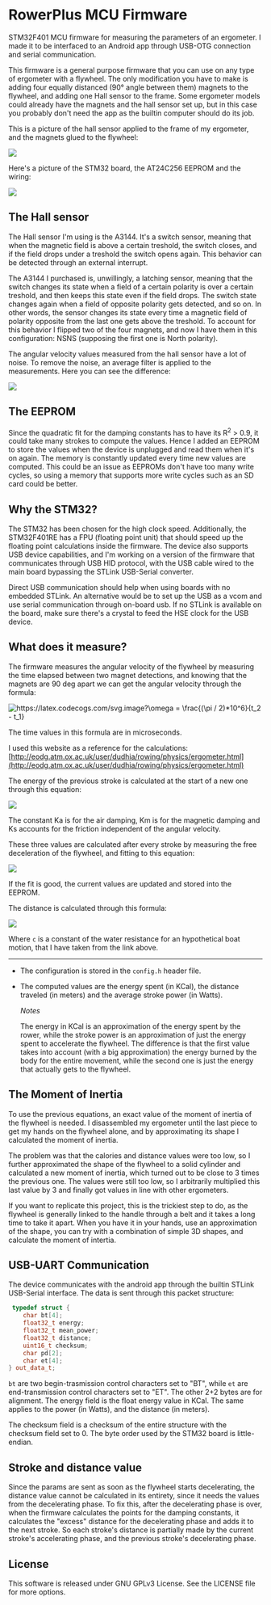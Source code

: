 # RowerPlus MCU Firmware

STM32F401 MCU firmware for measuring the parameters of an ergometer. I made it to be interfaced to an Android app
through USB-OTG connection and serial communication.

This firmware is a general purpose firmware that you can use on any type of ergometer with a flywheel.
The only modification you have to make is adding four equally distanced (90° angle between them) magnets to the flywheel,
and adding one Hall sensor to the frame. Some ergometer models could already have the magnets and the hall sensor set up,
but in this case you probably don't need the app as the builtin computer should do its job.

This is a picture of the hall sensor applied to the frame of my ergometer, and the magnets glued to the flywheel:

<img src="/readme/hall_sensor.jpg" />

Here's a picture of the STM32 board, the AT24C256 EEPROM and the wiring:

<img src="/readme/wiring.jpg" />

## The Hall sensor

The Hall sensor I'm using is the A3144. It's a switch sensor, meaning that when the magnetic field is above a certain
treshold, the switch closes, and if the field drops under a treshold the switch opens again. This behavior can be 
detected through an external interrupt. 

The A3144 I purchased is, unwillingly, a latching sensor, meaning that the switch changes its state when a field 
of a certain polarity is over a certain treshold, and then keeps this state even if the field drops. The switch
state changes again when a field of opposite polarity gets detected, and so on. In other words, the sensor changes its state every time 
a magnetic field of polarity opposite from the last one gets above the treshold. To account for this behavior I
flipped two of the four magnets, and now I have them in this configuration: NSNS (supposing the first one is North polarity).

The angular velocity values measured from the hall sensor have a lot of noise. To remove the noise, an average filter is applied
to the measurements. Here you can see the difference:

<img src="/readme/angular_velocity_zoom.png" />

## The EEPROM

Since the quadratic fit for the damping constants has to have its R<sup>2</sup> > 0.9, it could take many strokes to compute the values.
Hence I added an EEPROM to store the values when the device is unplugged and read them when it's on again.
The memory is constantly updated every time new values are computed. This could be an issue as EEPROMs don't have too many write cycles,
so using a memory that supports more write cycles such as an SD card could be better.

## Why the STM32?

The STM32 has been chosen for the high clock speed. Additionally, the STM32F401RE has a FPU (floating point unit) 
that should speed up the floating point calculations inside the firmware. The device also supports USB device capabilities, and I'm working
on a version of the firmware that communicates through USB HID protocol, with the USB cable wired to the main board bypassing the STLink USB-Serial converter.

Direct USB communication should help when using boards with no embedded STLink. An alternative would be to set up the USB as a vcom and use serial communication
through on-board usb. If no STLink is available on the board, make sure there's a crystal to feed the HSE clock for the USB device.

## What does it measure?

The firmware measures the angular velocity of the flywheel by measuring the time elapsed between two magnet detections,
and knowing that the magnets are 90 deg apart we can get the angular velocity through the formula:

<img src="https://latex.codecogs.com/png.image?\bg{white}\omega&space;=&space;\frac{(\pi&space;/&space;2)*10^6}{t_2&space;-&space;t_1}" title="https://latex.codecogs.com/svg.image?\omega = \frac{(\pi / 2)*10^6}{t_2 - t_1}" />

The time values in this formula are in microseconds.

I used this website as a reference for the calculations: [http://eodg.atm.ox.ac.uk/user/dudhia/rowing/physics/ergometer.html](http://eodg.atm.ox.ac.uk/user/dudhia/rowing/physics/ergometer.html)

The energy of the previous stroke is calculated at the start of a new one through this equation:

<img src="https://latex.codecogs.com/png.image?\bg{white}E%20%3D%20%5Csum_%7Bi%7D%7B%28%5Ctheta_i%20-%20%5Ctheta_%7Bi-1%7D%29%5BI%28%5Cfrac%7B%5Comega_i%20-%20%5Comega_%7Bi-1%7D%7D%7Bt_i%20-%20t_%7Bi-1%7D%7D%29%20&plus;%20K_a%5Comega_i%5E2%20&plus;%20K_m%20%5Comega_i%20&plus;%20K_s%5D%7D" />

The constant Ka is for the air damping, Km is for the magnetic damping and Ks accounts for the friction independent of the angular velocity.

These three values are calculated after every stroke by measuring the free deceleration of the flywheel, and fitting to this equation:

<img src="https://latex.codecogs.com/png.image?\bg{white}%5Cfrac%7Bdw%7D%7Bdt%7D%3D-%5Cfrac%7BK_a%7D%7BI%7D%5Comega%5E2-%5Cfrac%7BK_m%7D%7BI%7D%5Comega-%5Cfrac%7BK_s%7D%7BI%7D" />

If the fit is good, the current values are updated and stored into the EEPROM.

The distance is calculated through this formula:

<img src="https://latex.codecogs.com/png.image?\bg{white}D%20%3D%20%5Csum_%7Bi%7D%7B%28%5Ctheta_i%20-%20%5Ctheta_%7Bi-1%7D%29%5Csqrt%5B3%5D%7B%5Cfrac%7BK_a%7D%7Bc%7D&plus;%5Cfrac%7BK_m%7D%7Bc%5Ccdot%5Comega_i%7D&plus;%5Cfrac%7BK_s%7D%7Bc%5Ccdot%20%5Comega_i%5E2%7D%7D%7D" />

Where `c` is a constant of the water resistance for an hypothetical boat motion, that I have taken from the link above.

---

- The configuration is stored in the `config.h` header file.

- The computed values are the energy spent (in KCal), the distance traveled (in meters) and the average stroke power (in Watts).

	*Notes*
	
	The energy in KCal is an approximation of the energy spent by the rower, while the stroke power is an approximation of just the energy spent
	to accelerate the flywheel. The difference is that the first value takes into account (with a big approximation) the energy burned by the
	body for the entire movement, while the second one is just the energy that actually gets to the flywheel.

## The Moment of Inertia

To use the previous equations, an exact value of the moment of inertia of the flywheel is needed. I disassembled my ergometer until the last piece
to get my hands on the flywheel alone, and by approximating its shape I calculated the moment of inertia. 

The problem was that the calories and distance values were too low, so I further approximated the shape of the flywheel to a solid cylinder and calculated a new moment of inertia,
which turned out to be close to 3 times the previous one. The values were still too low, so I arbitrarily multiplied this last value by 3 and finally
got values in line with other ergometers.

If you want to replicate this project, this is the trickiest step to do, as the flywheel is generally linked to the handle through a belt and it takes a long
time to take it apart. When you have it in your hands, use an approximation of the shape, you can try with a combination of simple 3D shapes, and calculate the moment of intertia.

## USB-UART Communication

The device communicates with the android app through the builtin STLink USB-Serial interface.
The data is sent through this packet structure:

```c++
 typedef struct {
	char bt[4];
	float32_t energy;
	float32_t mean_power;
	float32_t distance;
	uint16_t checksum;
	char pd[2];
	char et[4];
} out_data_t;
```

`bt` are two begin-trasmission control characters set to "BT", while `et` are end-transmission control characters set to "ET". The other 2+2 bytes are for alignment. The energy field is the float energy value in KCal. The same applies to the power (in Watts), and the distance (in meters).

The checksum field is a checksum of the entire structure with the checksum field set to 0. The byte order used by the STM32 board is little-endian.

## Stroke and distance value

Since the params are sent as soon as the flywheel starts decelerating, the distance value cannot be calculated in its entirety, since it needs the values 
from the decelerating phase.
To fix this, after the decelerating phase is over, when the firmware calculates the points for the damping constants, it calculates the "excess"
distance for the decelerating phase and adds it to the next stroke. So each stroke's distance is partially made by the current stroke's accelerating phase, and the previous stroke's decelerating phase.

## License

This software is released under GNU GPLv3 License. See the LICENSE file for more options.
